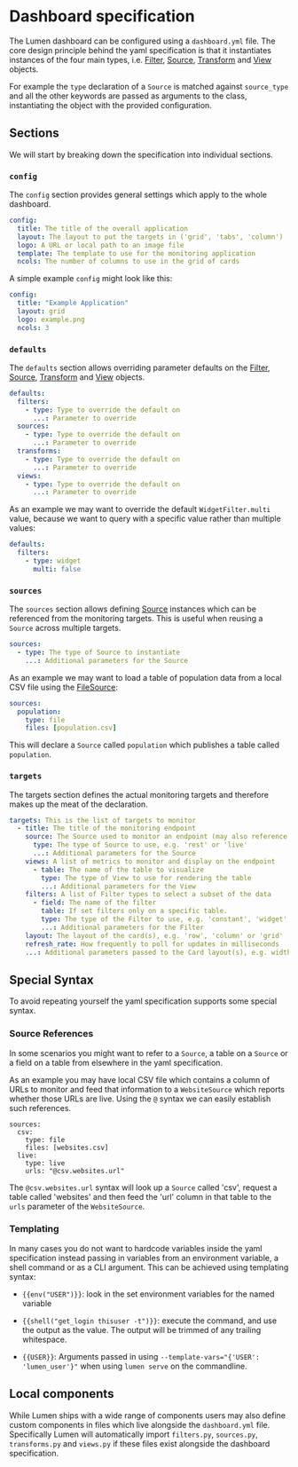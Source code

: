 # Dashboard specification

The Lumen dashboard can be configured using a `dashboard.yml`
file. The core design principle behind the yaml specification is that
it instantiates instances of the four main types, i.e.
[Filter](lumen.filters.Filter), [Source](lumen.sources.Source),
[Transform](lumen.transforms.Transform) and [View](lumen.views.View)
objects.

For example the `type` declaration of a `Source` is matched against
`source_type` and all the other keywords are passed as arguments to
the class, instantiating the object with the provided configuration.

## Sections

We will start by breaking down the specification into individual sections.

### `config`

The `config` section provides general settings which apply to the whole dashboard.

```yaml
config:
  title: The title of the overall application
  layout: The layout to put the targets in ('grid', 'tabs', 'column')
  logo: A URL or local path to an image file
  template: The template to use for the monitoring application
  ncols: The number of columns to use in the grid of cards
```

A simple example `config` might look like this:

```yaml
config:
  title: "Example Application"
  layout: grid
  logo: example.png
  ncols: 3
```

### `defaults`

The `defaults` section allows overriding parameter defaults on the
[Filter](lumen.filters.Filter), [Source](lumen.sources.Source),
[Transform](lumen.transforms.Transform) and [View](lumen.views.View)
objects.

```yaml
defaults:
  filters:
    - type: Type to override the default on
      ...: Parameter to override
  sources:
    - type: Type to override the default on
      ...: Parameter to override
  transforms:
    - type: Type to override the default on
      ...: Parameter to override
  views:
    - type: Type to override the default on
      ...: Parameter to override
```

As an example we may want to override the default `WidgetFilter.multi`
value, because we want to query with a specific value rather than
multiple values:

```yaml
defaults:
  filters:
    - type: widget
      multi: false
```

### `sources`

The `sources` section allows defining [Source](lumen.sources.Source)
instances which can be referenced from the monitoring targets. This is
useful when reusing a `Source` across multiple targets.

```yaml
sources:
  - type: The type of Source to instantiate
    ...: Additional parameters for the Source
```

As an example we may want to load a table of population data from a
local CSV file using the [FileSource](lumen.sources.FileSource):

```yaml
sources:
  population:
    type: file
    files: [population.csv]
```

This will declare a `Source` called `population` which publishes a table called `population`.

### `targets`

The targets section defines the actual monitoring targets and
therefore makes up the meat of the declaration.

```yaml
targets: This is the list of targets to monitor
  - title: The title of the monitoring endpoint
    source: The Source used to monitor an endpoint (may also reference a Source in the sources section
      type: The type of Source to use, e.g. 'rest' or 'live'
      ...: Additional parameters for the Source
    views: A list of metrics to monitor and display on the endpoint
      - table: The name of the table to visualize
        type: The type of View to use for rendering the table
        ...: Additional parameters for the View
    filters: A list of Filter types to select a subset of the data
      - field: The name of the filter
        table: If set filters only on a specific table.
	    type: The type of the Filter to use, e.g. 'constant', 'widget' or 'facet'
        ...: Additional parameters for the Filter
    layout: The layout of the card(s), e.g. 'row', 'column' or 'grid'
    refresh_rate: How frequently to poll for updates in milliseconds
    ...: Additional parameters passed to the Card layout(s), e.g. width or height
```

## Special Syntax

To avoid repeating yourself the yaml specification supports some special syntax.

### Source References

In some scenarios you might want to refer to a `Source`, a table on a
`Source` or a field on a table from elsewhere in the yaml
specification.

As an example you may have local CSV file which contains a column of
URLs to monitor and feed that information to a `WebsiteSource` which
reports whether those URLs are live. Using the `@` syntax we can
easily establish such references.

```
sources:
  csv:
    type: file
    files: [websites.csv]
  live:
    type: live
    urls: "@csv.websites.url"
```

The `@csv.websites.url` syntax will look up a `Source` called 'csv',
request a table called 'websites' and then feed the 'url' column in
that table to the `urls` parameter of the `WebsiteSource`.

### Templating

In many cases you do not want to hardcode variables inside the yaml specification instead passing in variables from an environment variable, a shell command or as a CLI argument. This can be achieved using templating syntax:

- `{{env("USER")}}`: look in the set environment variables for the named variable

- `{{shell("get_login thisuser -t")}}`: execute the command, and use the output as the value. The output will be trimmed of any trailing whitespace.

- `{{USER}}`: Arguments passed in using `--template-vars="{'USER': 'lumen_user'}"` when using `lumen serve` on the commandline.

## Local components

While Lumen ships with a wide range of components users may also
define custom components in files which live alongside the
`dashboard.yml` file. Specifically Lumen will automatically import
`filters.py`, `sources.py`, `transforms.py` and `views.py` if these
files exist alongside the dashboard specification.
